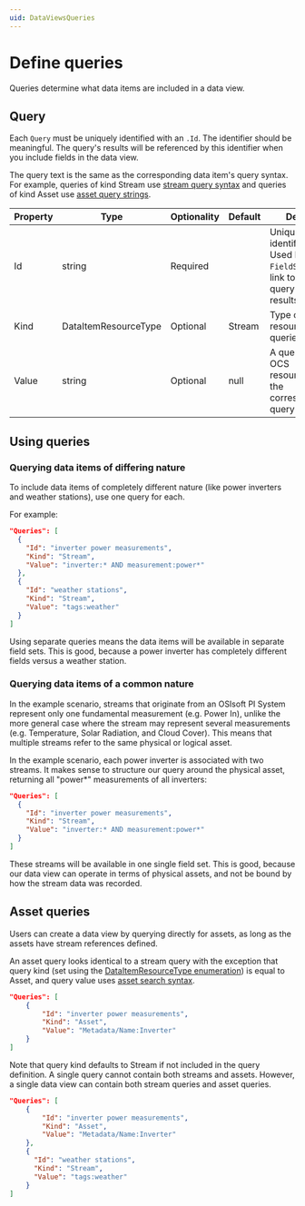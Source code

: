 ```yaml
---
uid: DataViewsQueries
---
```


# Define queries

Queries determine what data items are included in a data view.

## Query

Each `Query` must be uniquely identified with an `.Id`. The identifier should be meaningful. The query's results will be referenced by this identifier when you include fields in the data view.


The query text is the same as the corresponding data item's query syntax. For example, queries of kind Stream use [stream query syntax](xref:sdsSearching) and queries of kind Asset use [asset query strings](xref:AssetsSearchAPI#examples-of-asset-query-strings).


|Property| Type | Optionality  | Default  | Details |
|--|--|--|--|--|
| Id  | string | Required |  | Unique identifier. Used by `FieldSet` to link to the query's results. |
| Kind  | DataItemResourceType | Optional | Stream | Type of resource to be queried. |
| Value | string | Optional | null | A query for OCS resources in the corresponding query syntax.

## Using queries

### Querying data items of differing nature
To include data items of completely different nature (like power inverters and weather stations), use one query for each. 

For example:
```json
"Queries": [
  {
    "Id": "inverter power measurements",
    "Kind": "Stream",
    "Value": "inverter:* AND measurement:power*"
  },
  {
    "Id": "weather stations",
    "Kind": "Stream",
    "Value": "tags:weather"
  }
]
```
Using separate queries means the data items will be available in separate field sets. This is good, because a power inverter has completely different fields versus a weather station.

### Querying data items of a common nature
In the example scenario, streams that originate from an OSIsoft PI System represent only one fundamental measurement (e.g. Power In), unlike the more general case where the stream may represent several measurements (e.g. Temperature, Solar Radiation, and Cloud Cover). This means that multiple streams refer to the same physical or logical asset. 

In the example scenario, each power inverter is associated with two streams. It makes sense to structure our query around the physical asset, returning all "power*" measurements of all inverters:
```json
"Queries": [
  {
    "Id": "inverter power measurements",
    "Kind": "Stream",
    "Value": "inverter:* AND measurement:power*"
  }
]
```

These streams will be available in one single field set. This is good, because our data view can operate in terms of physical assets, and not be bound by how the stream data was recorded.

## Asset queries

Users can create a data view by querying directly for assets, as long as the assets have stream references defined.

An asset query looks identical to a stream query with the exception that query kind (set using the [DataItemResourceType enumeration](xref:DataViewsQuickStartDefine#dataitemresourcetype-enumeration)) is equal to Asset, and query value uses [asset search syntax](xref:AssetsSearchAPI).

```json
"Queries": [
    {
        "Id": "inverter power measurements",
        "Kind": "Asset",
        "Value": "Metadata/Name:Inverter"
    }
]
```

Note that query kind defaults to Stream if not included in the query definition. A single query cannot contain both streams and assets. However, a single data view can contain both stream queries and asset queries.

```json
"Queries": [
    {
        "Id": "inverter power measurements",
        "Kind": "Asset",
        "Value": "Metadata/Name:Inverter"
    },
    {
      "Id": "weather stations",
      "Kind": "Stream",
      "Value": "tags:weather"
    }
]
```
